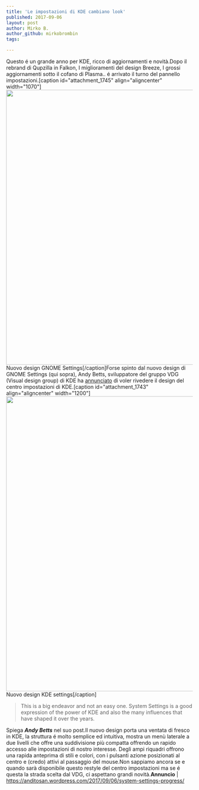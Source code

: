 ```yaml
---
title: 'Le impostazioni di KDE cambiano look'
published: 2017-09-06
layout: post
author: Mirko B.
author_github: mirkobrombin
tags:

---
```

Questo é un grande anno per KDE, ricco di aggiornamenti e novità.Dopo il rebrand di Qupzilla in Falkon, I miglioramenti del design Breeze, I grossi aggiornamenti sotto il cofano di Plasma.. é arrivato il turno del pannello impostazioni.[caption id="attachment_1745" align="aligncenter" width="1070"]<img class="size-full wp-image-1745 size-full wp-image-130" src="https://linuxhub.it/wordpress/wp-content/uploads/2017/09/captura-de-tela-de-2017-08-23-21-00-211.png" alt="" width="1070" height="740" /> Nuovo design GNOME Settings[/caption]Forse spinto dal nuovo design di GNOME Settings (qui sopra), Andy Betts, sviluppatore del gruppo VDG (Visual design group) di KDE ha <a href="https://anditosan.wordpress.com/2017/09/06/system-settings-progress/">annunciato</a> di voler rivedere il design del centro impostazioni di KDE.[caption id="attachment_1743" align="aligncenter" width="1200"]<img class="wp-image-1743 size-full size-full wp-image-131" src="https://linuxhub.it/wordpress/wp-content/uploads/2017/09/kde-system-settings-redesign-proposal.jpg" alt="" width="1200" height="794" /> Nuovo design KDE settings[/caption]<blockquote>This is a big endeavor and not an easy one. System Settings is a good expression of the power of KDE and also the many influences that have shaped it over the years.</blockquote>Spiega <em><strong>Andy Betts</strong></em> nel suo post.Il nuovo design porta una ventata di fresco in KDE, la struttura é molto semplice ed  intuitiva, mostra un menù laterale a due livelli che offre una suddivisione più compatta offrendo un rapido accesso alle impostazioni di nostro interesse. Degli ampi riquadri offrono una rapida anteprima di stili e colori, con i pulsanti azione posizionati al centro e (credo) attivi al passaggio del mouse.Non sappiamo ancora se e quando sarà disponibile questo restyle del centro impostazioni ma se é questa la strada scelta dal VDG, ci aspettano grandi novità.<strong>Annuncio</strong> | https://anditosan.wordpress.com/2017/09/06/system-settings-progress/